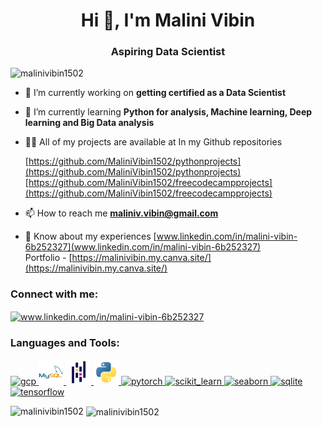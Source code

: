 <h1 align="center">Hi 👋, I'm Malini Vibin</h1>
<h3 align="center">Aspiring Data Scientist</h3>

<p align="left"> <img src="https://komarev.com/ghpvc/?username=malinivibin1502&label=Profile%20views&color=0e75b6&style=flat" alt="malinivibin1502" /> </p>

- 🔭 I’m currently working on **getting certified as a Data Scientist**

- 🌱 I’m currently learning **Python for analysis, Machine learning, Deep learning and Big Data analysis**

- 👨‍💻 All of my projects are available at In my Github repositories
  
   [https://github.com/MaliniVibin1502/pythonprojects](https://github.com/MaliniVibin1502/pythonprojects)<br>
   [https://github.com/MaliniVibin1502/freecodecampprojects](https://github.com/MaliniVibin1502/freecodecampprojects)

- 📫 How to reach me **maliniv.vibin@gmail.com**

- 📄 Know about my experiences [www.linkedin.com/in/malini-vibin-6b252327](www.linkedin.com/in/malini-vibin-6b252327)<br>
      Portfolio - [https://malinivibin.my.canva.site/](https://malinivibin.my.canva.site/)

<h3 align="left">Connect with me:</h3>
<p align="left">
<a href="https://linkedin.com/in/www.linkedin.com/in/malini-vibin-6b252327" target="blank"><img align="center" src="https://raw.githubusercontent.com/rahuldkjain/github-profile-readme-generator/master/src/images/icons/Social/linked-in-alt.svg" alt="www.linkedin.com/in/malini-vibin-6b252327" height="30" width="40" /></a>
</p>

<h3 align="left">Languages and Tools:</h3>
<p align="left"> <a href="https://cloud.google.com" target="_blank" rel="noreferrer"> <img src="https://www.vectorlogo.zone/logos/google_cloud/google_cloud-icon.svg" alt="gcp" width="40" height="40"/> </a> <a href="https://www.mysql.com/" target="_blank" rel="noreferrer"> <img src="https://raw.githubusercontent.com/devicons/devicon/master/icons/mysql/mysql-original-wordmark.svg" alt="mysql" width="40" height="40"/> </a> <a href="https://pandas.pydata.org/" target="_blank" rel="noreferrer"> <img src="https://raw.githubusercontent.com/devicons/devicon/2ae2a900d2f041da66e950e4d48052658d850630/icons/pandas/pandas-original.svg" alt="pandas" width="40" height="40"/> </a> <a href="https://www.python.org" target="_blank" rel="noreferrer"> <img src="https://raw.githubusercontent.com/devicons/devicon/master/icons/python/python-original.svg" alt="python" width="40" height="40"/> </a> <a href="https://pytorch.org/" target="_blank" rel="noreferrer"> <img src="https://www.vectorlogo.zone/logos/pytorch/pytorch-icon.svg" alt="pytorch" width="40" height="40"/> </a> <a href="https://scikit-learn.org/" target="_blank" rel="noreferrer"> <img src="https://upload.wikimedia.org/wikipedia/commons/0/05/Scikit_learn_logo_small.svg" alt="scikit_learn" width="40" height="40"/> </a> <a href="https://seaborn.pydata.org/" target="_blank" rel="noreferrer"> <img src="https://seaborn.pydata.org/_images/logo-mark-lightbg.svg" alt="seaborn" width="40" height="40"/> </a> <a href="https://www.sqlite.org/" target="_blank" rel="noreferrer"> <img src="https://www.vectorlogo.zone/logos/sqlite/sqlite-icon.svg" alt="sqlite" width="40" height="40"/> </a> <a href="https://www.tensorflow.org" target="_blank" rel="noreferrer"> <img src="https://www.vectorlogo.zone/logos/tensorflow/tensorflow-icon.svg" alt="tensorflow" width="40" height="40"/> </a> </p>

<p><img align="left" src="https://github-readme-stats.vercel.app/api/top-langs?username=malinivibin1502&show_icons=true&locale=en&layout=compact" alt="malinivibin1502" /></p>

<p>&nbsp;<img align="center" src="https://github-readme-stats.vercel.app/api?username=malinivibin1502&show_icons=true&locale=en" alt="malinivibin1502" /></p>
